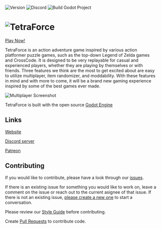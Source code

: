 ![Version](https://img.shields.io/github/v/tag/loudsmilestudios/TetraForce?label=version) ![Discord](https://img.shields.io/discord/637735060757544983?label=Discord) ![Build Godot Project](https://github.com/fornclake/TetraForce/workflows/Build%20Godot%20Project/badge.svg?branch=master)

# ![TetraForce](https://tetraforce.io/wp-content/uploads/2020/07/Logo_FullyRendered-1024x617.png)

[Play Now!](https://tetraforce.io/downloads/)

TetraForce is an action adventure game inspired by various action platformer puzzle games, such as the top-down Legend of Zelda games and CrossCode. It is designed to be very replayable for casual and experienced players, whether they are playing by themselves or with friends. Three features we think are the most to get excited about are easy to utilize multiplayer, item randomizer, and moddability. With these features in mind and with more to come, it will be a brand new gaming experience inspired by some of the best games ever made.

![Multiplayer Screenshot](https://miro.medium.com/max/2930/1*ydgwH7-VoGrR0l6yx1-_OQ.png)

TetraForce is built with the open source [Godot Engine](https://godotengine.org/)

## Links

[Website](https://tetraforce.io/)

[Discord server](https://discord.gg/cxTBVCZ)

[Patreon](https://www.patreon.com/tetraforce)

## Contributing

If you would like to contribute, please have a look through our [issues](https://github.com/loudsmilestudios/TetraForce/issues).

If there is an existing issue for something you would like to work on, leave a comment on the issue or reach out to the current asignee of that issue. If there is not an existing issue, [please create a new one](https://github.com/loudsmilestudios/TetraForce/issues/new/choose) to start a conversation.

Please review our [Style Guide](https://github.com/fornclake/TetraForce/wiki/Style-Guide) before contributing.

Create [Pull Requests](https://opensource.com/article/19/7/create-pull-request-github) to contribute code.
